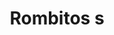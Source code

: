 ---
title: Rombitos s
date: 
draft: false

# descripcion
description : Aros pasantes en plata 925. Precio por par.

materials: Plata 925

color: 

dimensions: Largo total 9mm

code: 01-20-0890

type: "Aros"

categories: []

price: $1.950,00

price_eftvo: $1.655,00

# Images
# first image will be shown in the product page
images:
  # - image: "images/path_to_image"
  # La ubicacion de las imagenes es imagenes/Aros/Aros.Solo Plata/01-20-0890-rombitos-s
  - image: "./images/aros/solo_plata/01-20-0890-rombitos-s_a.jpg"
  - image: "./images/aros/solo_plata/01-20-0890-rombitos-s_b.jpg"
---